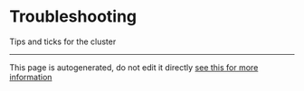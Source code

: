 # Troubleshooting
Tips and ticks for the cluster



---
This page is autogenerated, do not edit it directly [see this for more information](https://andersballegaard.github.io/homelab-k8s/info/info/#about-this-documentation)